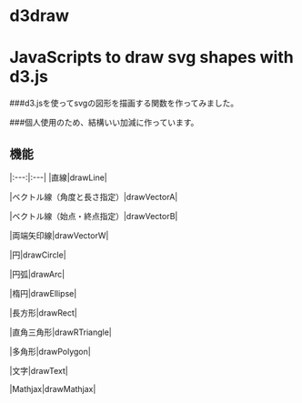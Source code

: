 d3draw
======

# JavaScripts to draw svg shapes with d3.js 

###d3.jsを使ってsvgの図形を描画する関数を作ってみました。

###個人使用のため、結構いい加減に作っています。

## 機能

|:---:|:---|
|直線|drawLine|

|ベクトル線（角度と長さ指定）|drawVectorA|

|ベクトル線（始点・終点指定）|drawVectorB|

|両端矢印線|drawVectorW|

|円|drawCircle|

|円弧|drawArc|

|楕円|drawEllipse|

|長方形|drawRect|

|直角三角形|drawRTriangle|

|多角形|drawPolygon|

|文字|drawText|

|Mathjax|drawMathjax|
